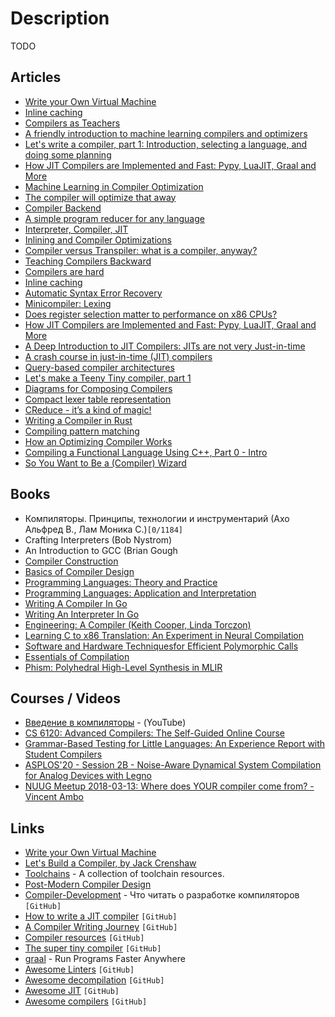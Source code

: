 # Description

TODO


## Articles

- [Write your Own Virtual Machine](https://justinmeiners.github.io/lc3-vm/)
- [Inline caching](https://bernsteinbear.com/blog/inline-caching/)
- [Compilers as Teachers](https://ferrous-systems.com/blog/compilers-as-teachers/)
- [A friendly introduction to machine learning compilers and optimizers](https://huyenchip.com/2021/09/07/a-friendly-introduction-to-machine-learning-compilers-and-optimizers.html)
- [Let's write a compiler, part 1: Introduction, selecting a language, and doing some planning](https://briancallahan.net/blog/20210814.html)
- [How JIT Compilers are Implemented and Fast: Pypy, LuaJIT, Graal and More](https://carolchen.me/blog/technical/jits-impls/)
- [Machine Learning in Compiler Optimization](https://www2.eecs.berkeley.edu/Pubs/TechRpts/2021/EECS-2021-2.html)
- [The compiler will optimize that away](https://blog.royalsloth.eu/posts/the-compiler-will-optimize-that-away/)
- [Compiler Backend](https://c9x.me/compile/)
- [A simple program reducer for any language](https://comby.dev/blog/2021/03/26/comby-reducer)
- [Interpreter, Compiler, JIT](https://nickdesaulniers.github.io/blog/2015/05/25/interpreter-compiler-jit/)
- [Inlining and Compiler Optimizations](https://wolchok.org/posts/inlining-and-compiler-optimizations/)
- [Compiler versus Transpiler: what is a compiler, anyway?](https://hisham.hm/2021/02/25/compiler-versus-transpiler-what-is-a-compiler-anyway/)
- [Teaching Compilers Backward](https://blog.sigplan.org/2021/02/23/teaching-compilers-backward/)
- [Compilers are hard](https://blog.shipreq.com/post/compilers_are_hard)
- [Inline caching](https://bernsteinbear.com/blog/inline-caching/)
- [Automatic Syntax Error Recovery](https://tratt.net/laurie/blog/entries/automatic_syntax_error_recovery.html)
- [Minicompiler: Lexing](https://christine.website/blog/minicompiler-lexing-2020-10-29)
- [Does register selection matter to performance on x86 CPUs?](https://fiigii.com/2020/02/16/Does-register-selection-matter-to-performance-on-x86-CPUs/)
- [How JIT Compilers are Implemented and Fast: Pypy, LuaJIT, Graal and More](https://carolchen.me/blog/technical/jits-impls/)
- [A Deep Introduction to JIT Compilers: JITs are not very Just-in-time](https://carolchen.me/blog/technical/jits-intro/)
- [A crash course in just-in-time (JIT) compilers](https://hacks.mozilla.org/2017/02/a-crash-course-in-just-in-time-jit-compilers/)
- [Query-based compiler architectures](https://ollef.github.io/blog/posts/query-based-compilers.html)
- [Let's make a Teeny Tiny compiler, part 1](http://web.eecs.utk.edu/~azh/blog/teenytinycompiler1.html)
- [Diagrams for Composing Compilers](https://johnwickerson.wordpress.com/2020/05/21/diagrams-for-composing-compilers/)
- [Compact lexer table representation](https://def.lakaban.net/posts/2020-05-02-compact-lexer-table-representation/)
- [CReduce - it’s a kind of magic!](https://linki.tools/2020/02/creduce-it-s-a-kind-of-magic.html)
- [Writing a Compiler in Rust](https://thume.ca/2019/04/18/writing-a-compiler-in-rust/)
- [Compiling pattern matching](http://l-lang.org/blog/Compiling-pattern-matching/)
- [How an Optimizing Compiler Works](https://www.lihaoyi.com/post/HowanOptimizingCompilerWorks.html)
- [Compiling a Functional Language Using C++, Part 0 - Intro](https://danilafe.com/blog/00_compiler_intro/)
- [So You Want to Be a (Compiler) Wizard](https://belkadan.com/blog/2016/05/So-You-Want-To-Be-A-Compiler-Wizard/#)


## Books

- Компиляторы. Принципы, технологии и инструментарий (Ахо Альфред В., Лам Моника С.)`[0/1184]`
- Crafting Interpreters (Bob Nystrom)
- An Introduction to GCC (Brian Gough
- [Compiler Construction](https://people.inf.ethz.ch/wirth/CompilerConstruction/index.html)
- [Basics of Compiler Design](http://hjemmesider.diku.dk/~torbenm/Basics/)
- [Programming Languages: Theory and Practice](http://people.cs.uchicago.edu/~blume/classes/aut2008/proglang/text/offline.pdf)
- [Programming Languages: Application and Interpretation](http://cs.brown.edu/courses/cs173/2012/book/)
- [Writing A Compiler In Go](https://compilerbook.com/)
- [Writing An Interpreter In Go](https://interpreterbook.com/)
- [Engineering: A Compiler (Keith Cooper, Linda Torczon)](https://www.amazon.com/dp/012088478X)
- [Learning C to x86 Translation: An Experiment in Neural Compilation](https://arxiv.org/abs/2108.07639)
- [Software and Hardware Techniquesfor Efficient Polymorphic Calls](http://citeseerx.ist.psu.edu/viewdoc/download?doi=10.1.1.92.177&rep=rep1&type=pdf)
- [Essentials of Compilation](https://jeapostrophe.github.io/courses/2018/spring/406/notes/book.pdf)
- [Phism: Polyhedral High-Level Synthesis in MLIR](https://arxiv.org/abs/2103.15103)


## Courses / Videos

- [Введение в компиляторы](https://youtube.com/playlist?list=PLeQDJtBkrIiT0TMQ3muv3zvNdsmBZFOR1) - (YouTube)
- [CS 6120: Advanced Compilers: The Self-Guided Online Course](https://www.cs.cornell.edu/courses/cs6120/2020fa/self-guided/)
- [Grammar-Based Testing for Little Languages: An Experience Report with Student Compilers](https://youtu.be/wv6ftJNq92Q)
- [ASPLOS'20 - Session 2B - Noise-Aware Dynamical System Compilation for Analog Devices with Legno](https://youtu.be/7PU-6cWQQkE)
- [NUUG Meetup 2018-03-13: Where does YOUR compiler come from? - Vincent Ambo](https://youtu.be/b3r6GvCBbw4)


## Links

- [Write your Own Virtual Machine](https://justinmeiners.github.io/lc3-vm/)
- [Let's Build a Compiler, by Jack Crenshaw](https://compilers.iecc.com/crenshaw/)
- [Toolchains](https://www.toolchains.net/) - A collection of toolchain resources.
- [Post-Modern Compiler Design](https://www.cs.purdue.edu/homes/rompf/pmca/vol1/index.html)
- [Compiler-Development](https://github.com/true-grue/Compiler-Development) - Что читать о разработке компиляторов `[GitHub]`
- [How to write a JIT compiler](https://github.com/spencertipping/jit-tutorial) `[GitHub]`
- [A Compiler Writing Journey](https://github.com/DoctorWkt/acwj) `[GitHub]`
- [Compiler resources](https://github.com/yoshuawuyts/notes/blob/master/compilers/resources.md) `[GitHub]`
- [The super tiny compiler](https://github.com/jamiebuilds/the-super-tiny-compiler) `[GitHub]`
- [graal](https://github.com/oracle/graal) - Run Programs Faster Anywhere
- [Awesome Linters](https://github.com/caramelomartins/awesome-linters) `[GitHub]`
- [Awesome decompilation](https://github.com/nforest/awesome-decompilation) `[GitHub]`
- [Awesome JIT](https://github.com/wdv4758h/awesome-jit) `[GitHub]`
- [Awesome compilers](https://github.com/aalhour/awesome-compilers) `[GitHub]`
